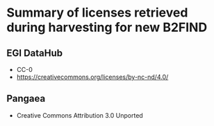 # Summary of licenses retrieved during harvesting for new B2FIND

## EGI DataHub
* CC-0
* https://creativecommons.org/licenses/by-nc-nd/4.0/

## Pangaea
* Creative Commons Attribution 3.0 Unported
